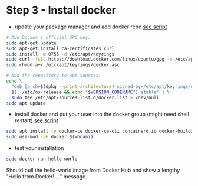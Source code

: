# Step 3 - Install docker

- update your package manager and add docker repo [see script](scripts/step_3/add_docker_apt_repo.sh)
```bash
# Add Docker's official GPG key:
sudo apt-get update
sudo apt-get install ca-certificates curl
sudo install -m 0755 -d /etc/apt/keyrings
sudo curl -fsSL https://download.docker.com/linux/ubuntu/gpg -o /etc/apt/keyrings/docker.asc
sudo chmod a+r /etc/apt/keyrings/docker.asc

# Add the repository to Apt sources:
echo \
  "deb [arch=$(dpkg --print-architecture) signed-by=/etc/apt/keyrings/docker.asc] https://download.docker.com/linux/ubuntu \
  $(. /etc/os-release && echo "$VERSION_CODENAME") stable" | \
  sudo tee /etc/apt/sources.list.d/docker.list > /dev/null
sudo apt update
```
- install docker and put your user into the docker group (might need shell restart) [see script](scripts/step_3/install_docker.sh)
```bash
sudo apt install -y docker-ce docker-ce-cli containerd.io docker-buildx-plugin docker-compose-plugin
sudo usermod -aG docker $(whoami)
```
- test your installation
```bash
sudo docker run hello-world
```
Should pull the hello-world image from Docker Hub and show a lengthy "Hello from Docker! ..." message.
